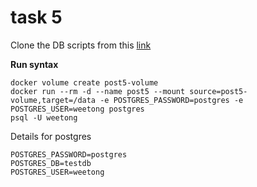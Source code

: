 # task 5

Clone the DB scripts from this [link](https://github.com/jOOQ/jOOQ/blob/master/jOOQ-examples/Sakila/postgres-sakila-db)

**Run syntax**

```
docker volume create post5-volume
docker run --rm -d --name post5 --mount source=post5-volume,target=/data -e POSTGRES_PASSWORD=postgres -e POSTGRES_USER=weetong postgres
psql -U weetong
```

Details for postgres
```
POSTGRES_PASSWORD=postgres
POSTGRES_DB=testdb
POSTGRES_USER=weetong
```
